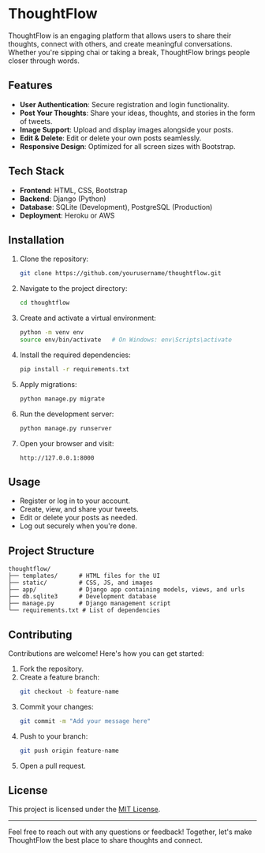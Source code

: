 # ThoughtFlow

ThoughtFlow is an engaging platform that allows users to share their thoughts, connect with others, and create meaningful conversations. Whether you're sipping chai or taking a break, ThoughtFlow brings people closer through words.

## Features

- **User Authentication**: Secure registration and login functionality.
- **Post Your Thoughts**: Share your ideas, thoughts, and stories in the form of tweets.
- **Image Support**: Upload and display images alongside your posts.
- **Edit & Delete**: Edit or delete your own posts seamlessly.
- **Responsive Design**: Optimized for all screen sizes with Bootstrap.

## Tech Stack

- **Frontend**: HTML, CSS, Bootstrap
- **Backend**: Django (Python)
- **Database**: SQLite (Development), PostgreSQL (Production)
- **Deployment**: Heroku or AWS

## Installation

1. Clone the repository:
   ```bash
   git clone https://github.com/yourusername/thoughtflow.git
   ```

2. Navigate to the project directory:
   ```bash
   cd thoughtflow
   ```

3. Create and activate a virtual environment:
   ```bash
   python -m venv env
   source env/bin/activate   # On Windows: env\Scripts\activate
   ```

4. Install the required dependencies:
   ```bash
   pip install -r requirements.txt
   ```

5. Apply migrations:
   ```bash
   python manage.py migrate
   ```

6. Run the development server:
   ```bash
   python manage.py runserver
   ```

7. Open your browser and visit:
   ```
   http://127.0.0.1:8000
   ```

## Usage

- Register or log in to your account.
- Create, view, and share your tweets.
- Edit or delete your posts as needed.
- Log out securely when you're done.

## Project Structure

```
thoughtflow/
├── templates/      # HTML files for the UI
├── static/         # CSS, JS, and images
├── app/            # Django app containing models, views, and urls
├── db.sqlite3      # Development database
├── manage.py       # Django management script
└── requirements.txt # List of dependencies
```

## Contributing

Contributions are welcome! Here's how you can get started:

1. Fork the repository.
2. Create a feature branch:
   ```bash
   git checkout -b feature-name
   ```
3. Commit your changes:
   ```bash
   git commit -m "Add your message here"
   ```
4. Push to your branch:
   ```bash
   git push origin feature-name
   ```
5. Open a pull request.

## License

This project is licensed under the [MIT License](LICENSE).

---

Feel free to reach out with any questions or feedback! Together, let's make ThoughtFlow the best place to share thoughts and connect.
